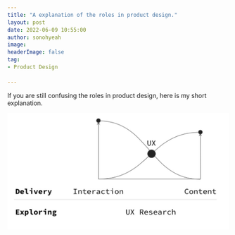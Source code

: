 ```yaml
---
title: "A explanation of the roles in product design."
layout: post
date: 2022-06-09 10:55:00
author: sonohyeah
image: 
headerImage: false
tag:
- Product Design

---
```


If you are still confusing the roles in product design, here is my short explanation.

![What roles in product design](/assets/img/micro/design-zone.png)